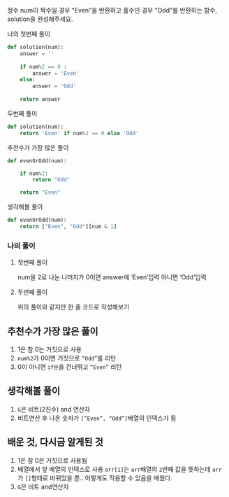 정수 num이 짝수일 경우 "Even"을 반환하고 홀수인 경우 "Odd"를 반환하는 함수, solution을 완성해주세요.

나의 첫번째 풀이

```python
def solution(num):
    answer = ''
    
    if num%2 == 0 :
        answer = 'Even'
    else:
        answer = 'Odd'
    
    return answer
```

두번째 풀이

```python
def solution(num):
    return 'Even' if num%2 == 0 else 'Odd'
```

추천수가 가장 많은 풀이

```python
def evenOrOdd(num):

    if num%2:
        return "Odd"

    return "Even"
```

생각해볼 풀이

```python
def evenOrOdd(num):
    return ["Even", "Odd"][num & 1]
```

### 나의 풀이

1. 첫번째 풀이
    
    num을 2로 나눈 나머지가 0이면 answer에 ‘Even’입력
    아니면 ‘Odd’입력
    
2. 두번째 풀이
    
    위의 풀이와 같지만 한 줄 코드로 작성해보기
    

## 추천수가 가장 많은 풀이

1. 1은 참 0는 거짓으로 사용
2. `num%2`가 0이면 거짓으로  `“Odd”`를 리턴
3. 0이 아니면 `if문`을 건너뛰고 `“Even”` 리턴

## 생각해볼 풀이

1. `&`은 비트(2진수) and 연산자
2. 비트연산 후 나온 숫자가  `[”Even”, “Odd”]`배열의 인덱스가 됨

## 배운 것, 다시금 알게된 것

1. 1은 참 0은 거짓으로 사용됨
2. 배열에서 앞 배열의 인덱스로 사용
`arr[1]`는 `arr`배열의 `2`번째 값을 뜻하는데 `arr`가 `[]`형태로 바뀌었을 뿐..
이렇게도 적용할 수 있음을 배웠다.
3. `&`은 비트 and연산자